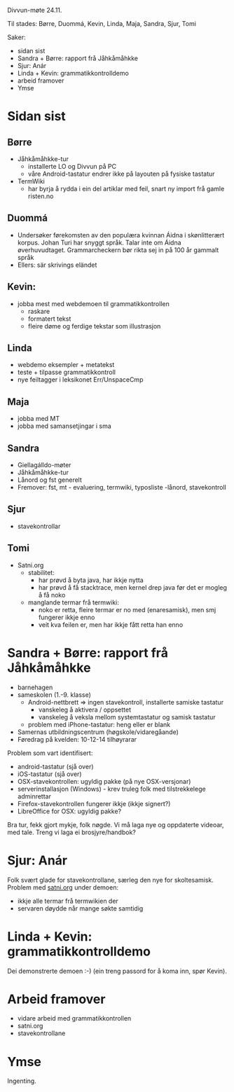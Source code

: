 Divvun-møte 24.11.

Til stades: Børre, Duommá, Kevin, Linda, Maja, Sandra, Sjur, Tomi

Saker:
* sidan sist
* Sandra + Børre: rapport frå Jåhkåmåhkke
* Sjur: Anár
* Linda + Kevin: grammatikkontrolldemo
* arbeid framover
* Ymse

# Sidan sist

## Børre
* Jåhkåmåhkke-tur
    - installerte LO og Divvun på PC
    - våre Android-tastatur endrer ikke på layouten på fysiske tastatur
* TermWiki
    - har byrja å rydda i ein del artiklar med feil, snart ny import frå gamle risten.no

## Duommá
* Undersøker førekomsten av den populæra kvinnan Áidna i skønlitterært korpus. Johan Turi har snyggt språk. Talar inte om Áidna øverhuvudtaget. Grammarcheckern bør rikta sej in på 100 år gammalt språk
* Ellers: sär skrivings eländet 

## Kevin:
* jobba mest med webdemoen til grammatikkontrollen
    - raskare
    - formatert tekst
    - fleire døme og ferdige tekstar som illustrasjon

## Linda
* webdemo eksempler + metatekst
* teste + tilpasse grammatikkontroll 
* nye feiltagger i leksikonet Err/UnspaceCmp

## Maja
* jobba med MT
* jobba med samansetjingar i sma

## Sandra
* Giellagálldo-møter
* Jåhkåmåhkke-tur
* Lånord og fst generelt
* Fremover: fst, mt - evaluering, termwiki, typosliste -lånord, stavekontroll

## Sjur
* stavekontrollar

## Tomi
* Satni.org
    - stabilitet:
        - har prøvd å byta java, har ikkje nytta
        - har prøvd å få stacktrace, men kernel drep java før det er mogleg å få noko
    - manglande termar frå termwiki:
        - noko er retta, fleire termar er no med (enaresamisk), men smj fungerer ikkje enno
        - veit kva feilen er, men har ikkje fått retta han enno

# Sandra + Børre: rapport frå Jåhkåmåhkke
* barnehagen
* sameskolen (1.-9. klasse)
    - Android-nettbrett => ingen stavekontroll, installerte samiske tastatur
        - vanskeleg å aktivera / oppsettet
        - vanskeleg å veksla mellom systemtastatur og samisk tastatur
    - problem med iPhone-tastatur: heng eller er blank
* Samernas utbildningscentrum (høgskole/vidaregåande)
* Føredrag på kvelden: 10-12-14 tilhøyrarar

Problem som vart identifisert:
* android-tastatur (sjå over)
* iOS-tastatur (sjå over)
* OSX-stavekontrollen: ugyldig pakke (på nye OSX-versjonar)
* serverinstallasjon (Windows) - krev truleg folk med tilstrekkelege adminrettar
* Firefox-stavekontrollen fungerer ikkje (ikkje signert?)
* LibreOffice for OSX: ugyldig pakke?

Bra tur, fekk gjort mykje, folk nøgde. Vi må laga nye og oppdaterte videoar, med tale. Treng vi laga ei brosjyre/handbok?

# Sjur: Anár

Folk svært glade for stavekontrollane, særleg den nye for skoltesamisk. Problem
med [satni.org](http://satni.org/) under demoen:

* ikkje alle termar frå termwikien der
* servaren døydde når mange søkte samtidig

# Linda + Kevin: grammatikkontrolldemo

Dei demonstrerte demoen :-) (ein treng passord for å koma inn, spør Kevin).

# Arbeid framover

* vidare arbeid med grammatikkontrollen
* satni.org
* stavekontrollane

# Ymse

Ingenting.
